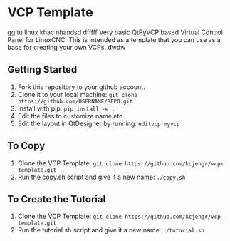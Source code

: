  # VCP Template
gg
tu linux khac
nhandsd dfffff
Very basic QtPyVCP based Virtual Control Panel for LinuxCNC.
This is intended as a template that you can use as a base for
creating your own VCPs.
đwdw
## Getting Started

1) Fork this repository to your github account.
2) Clone it to your local machine:
  `git clone https://github.com/USERNAME/REPO.git`
3) Install with pip:
  `pip install -e .`
5) Edit the files to customize name etc.
6) Edit the layout in QtDesigner by running:
  `editvcp myvcp`

## To Copy

1) Clone the VCP Template:
  `git clone https://github.com/kcjengr/vcp-template.git`
2) Run the copy.sh script and give it a new name:
  `./copy.sh`

## To Create the Tutorial

1) Clone the VCP Template:
  `git clone https://github.com/kcjengr/vcp-template.git`
2) Run the tutorial.sh script and give it a new name:
  `./tutorial.sh`


